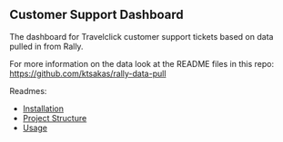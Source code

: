 ## Customer Support Dashboard

The dashboard for Travelclick customer support tickets based on data pulled in from Rally.

For more information on the data look at the README files in this repo:
https://github.com/ktsakas/rally-data-pull

Readmes:
* [Installation](https://github.com/ktsakas/customer-support-dash/blob/master/docs/INSTALL.md)
* [Project Structure](https://github.com/ktsakas/customer-support-dash/blob/master/docs/STRUCTURE.md)
* [Usage](https://github.com/ktsakas/customer-support-dash/blob/master/docs/USAGE.md)
